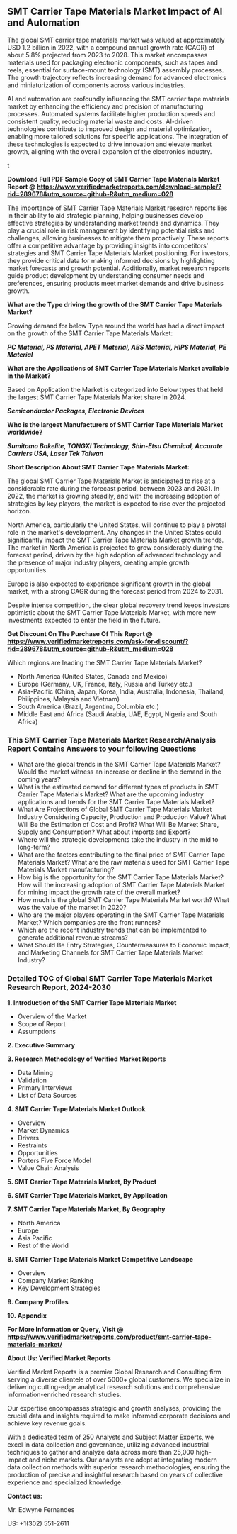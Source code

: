 <h2>SMT Carrier Tape Materials Market Impact of AI and Automation</h2><p>The global SMT carrier tape materials market was valued at approximately USD 1.2 billion in 2022, with a compound annual growth rate (CAGR) of about 5.8% projected from 2023 to 2028. This market encompasses materials used for packaging electronic components, such as tapes and reels, essential for surface-mount technology (SMT) assembly processes. The growth trajectory reflects increasing demand for advanced electronics and miniaturization of components across various industries.</p><p>AI and automation are profoundly influencing the SMT carrier tape materials market by enhancing the efficiency and precision of manufacturing processes. Automated systems facilitate higher production speeds and consistent quality, reducing material waste and costs. AI-driven technologies contribute to improved design and material optimization, enabling more tailored solutions for specific applications. The integration of these technologies is expected to drive innovation and elevate market growth, aligning with the overall expansion of the electronics industry.</p>t</p><p id="" class=""><strong>Download Full PDF Sample Copy of SMT Carrier Tape Materials Market Report @ <a href="https://www.verifiedmarketreports.com/download-sample/?rid=289678&utm_source=github-R&utm_medium=028" target="_blank">https://www.verifiedmarketreports.com/download-sample/?rid=289678&utm_source=github-R&utm_medium=028</a></strong></p><p>The importance of&nbsp;SMT Carrier Tape Materials Market research reports lies in their ability to aid strategic planning, helping businesses develop effective strategies by understanding market trends and dynamics. They play a crucial role in risk management by identifying potential risks and challenges, allowing businesses to mitigate them proactively. These reports offer a competitive advantage by providing insights into competitors' strategies and SMT Carrier Tape Materials Market positioning. For investors, they provide critical data for making informed decisions by highlighting market forecasts and growth potential. Additionally, market research reports guide product development by understanding consumer needs and preferences, ensuring products meet market demands and drive business growth.</p><p><strong>What are the&nbsp;Type driving the growth of the SMT Carrier Tape Materials Market?</strong></p><p id="" class="">Growing demand for below Type around the world has had a direct impact on the growth of the SMT Carrier Tape Materials Market:</p><em><strong>PC Material, PS Material, APET Material, ABS Material, HIPS Material, PE Material</strong></em></p><strong>What are the&nbsp;Applications&nbsp;of SMT Carrier Tape Materials Market available in the Market?</strong></p><p id="" class="">Based on Application the Market is categorized into Below types that held the largest SMT Carrier Tape Materials Market share In 2024.</p><em><strong>Semiconductor Packages, Electronic Devices</strong></em></p><strong>Who is the largest Manufacturers of SMT Carrier Tape Materials Market worldwide?</strong></p><p><em><strong>Sumitomo Bakelite, TONGXI Technology, Shin-Etsu Chemical, Accurate Carriers USA, Laser Tek Taiwan</strong></em></p><p id="" class=""><strong>Short Description About SMT Carrier Tape Materials Market:</strong></p><p>The global SMT Carrier Tape Materials Market is anticipated to rise at a considerable rate during the forecast period, between 2023 and 2031. In 2022, the market is growing steadily, and with the increasing adoption of strategies by key players, the market is expected to rise over the projected horizon.</p><p>North America, particularly the United States, will continue to play a pivotal role in the market's development. Any changes in the United States could significantly impact the SMT Carrier Tape Materials Market growth trends. The market in North America is projected to grow considerably during the forecast period, driven by the high adoption of advanced technology and the presence of major industry players, creating ample growth opportunities.</p><p>Europe is also expected to experience significant growth in the global market, with a strong CAGR during the forecast period from 2024 to 2031.</p><p>Despite intense competition, the clear global recovery trend keeps investors optimistic about the SMT Carrier Tape Materials Market, with more new investments expected to enter the field in the future.</p><p id="" class=""><strong>Get Discount On The Purchase Of This Report @ <a href="https://www.verifiedmarketreports.com/ask-for-discount/?rid=289678&utm_source=github-R&utm_medium=028" target="_blank">https://www.verifiedmarketreports.com/ask-for-discount/?rid=289678&utm_source=github-R&utm_medium=028</a></strong></p>Which regions are leading the SMT Carrier Tape Materials Market?</p><ul><li>North America (United States, Canada and Mexico)</li><li>Europe (Germany, UK, France, Italy, Russia and Turkey etc.)</li><li>Asia-Pacific (China, Japan, Korea, India, Australia, Indonesia, Thailand, Philippines, Malaysia and Vietnam)</li><li>South America (Brazil, Argentina, Columbia etc.)</li><li>Middle East and Africa (Saudi Arabia, UAE, Egypt, Nigeria and South Africa)</li></ul><h3 id="" class="">This SMT Carrier Tape Materials Market Research/Analysis Report Contains Answers to your following Questions</h3><ul><li>What are the global trends in the SMT Carrier Tape Materials Market? Would the market witness an increase or decline in the demand in the coming years?</li><li>What is the estimated demand for different types of products in SMT Carrier Tape Materials Market? What are the upcoming industry applications and trends for the SMT Carrier Tape Materials Market?</li><li>What Are Projections of Global SMT Carrier Tape Materials Market Industry Considering Capacity, Production and Production Value? What Will Be the Estimation of Cost and Profit? What Will Be Market Share, Supply and Consumption? What about imports and Export?</li><li>Where will the strategic developments take the industry in the mid to long-term?</li><li>What are the factors contributing to the final price of SMT Carrier Tape Materials Market? What are the raw materials used for SMT Carrier Tape Materials Market manufacturing?</li><li>How big is the opportunity for the SMT Carrier Tape Materials Market? How will the increasing adoption of SMT Carrier Tape Materials Market for mining impact the growth rate of the overall market?</li><li>How much is the global SMT Carrier Tape Materials Market worth? What was the value of the market In 2020?</li><li>Who are the major players operating in the SMT Carrier Tape Materials Market? Which companies are the front runners?</li><li>Which are the recent industry trends that can be implemented to generate additional revenue streams?</li><li>What Should Be Entry Strategies, Countermeasures to Economic Impact, and Marketing Channels for SMT Carrier Tape Materials Market Industry?</li></ul><h3 id="" class="">Detailed TOC of Global SMT Carrier Tape Materials Market Research Report, 2024-2030</h3><p id="" class=""><strong>1. Introduction of the SMT Carrier Tape Materials Market</strong></p><ul><li>Overview of the Market</li><li>Scope of Report</li><li>Assumptions</li></ul><p id="" class=""><strong>2. Executive Summary</strong></p><p id="" class=""><strong>3. Research Methodology of Verified Market Reports</strong></p><ul><li>Data Mining</li><li>Validation</li><li>Primary Interviews</li><li>List of Data Sources</li></ul><p id="" class=""><strong>4. SMT Carrier Tape Materials Market Outlook</strong></p><ul><li>Overview</li><li>Market Dynamics</li><li>Drivers</li><li>Restraints</li><li>Opportunities</li><li>Porters Five Force Model</li><li>Value Chain Analysis</li></ul><p id="" class=""><strong>5. SMT Carrier Tape Materials Market, By Product</strong></p><p id="" class=""><strong>6. SMT Carrier Tape Materials Market, By Application</strong></p><p id="" class=""><strong>7. SMT Carrier Tape Materials Market, By Geography</strong></p><ul><li>North America</li><li>Europe</li><li>Asia Pacific</li><li>Rest of the World</li></ul><p id="" class=""><strong>8. SMT Carrier Tape Materials Market Competitive Landscape</strong></p><ul><li>Overview</li><li>Company Market Ranking</li><li>Key Development Strategies</li></ul><p id="" class=""><strong>9. Company Profiles</strong></p><p id="" class=""><strong>10. Appendix</strong></p><p id="" class=""><strong>For More Information or Query, Visit @ <a href="https://www.verifiedmarketreports.com/product/smt-carrier-tape-materials-market/" target="_blank">https://www.verifiedmarketreports.com/product/smt-carrier-tape-materials-market/</a></strong></p><p id="" class=""><strong>About Us: Verified Market Reports</strong></p><p id="" class="">Verified Market Reports is a premier Global Research and Consulting firm serving a diverse clientele of over 5000+ global customers. We specialize in delivering cutting-edge analytical research solutions and comprehensive information-enriched research studies.</p><p id="" class="">Our expertise encompasses strategic and growth analyses, providing the crucial data and insights required to make informed corporate decisions and achieve key revenue goals.</p><p id="" class="">With a dedicated team of 250 Analysts and Subject Matter Experts, we excel in data collection and governance, utilizing advanced industrial techniques to gather and analyze data across more than 25,000 high-impact and niche markets. Our analysts are adept at integrating modern data collection methods with superior research methodologies, ensuring the production of precise and insightful research based on years of collective experience and specialized knowledge.</p><p id="" class=""><strong>Contact us:</strong></p><p id="" class="">Mr. Edwyne Fernandes</p><p id="" class="">US: +1(302) 551-2611</p>